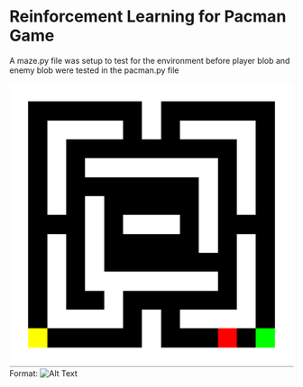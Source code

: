 # Reinforcement Learning for Pacman Game

A maze.py file was setup to test for the environment before player blob and enemy blob were tested in the pacman.py file <br/>

![Pacman Maze](/images/pacman.PNG)
Format: ![Alt Text](url)
